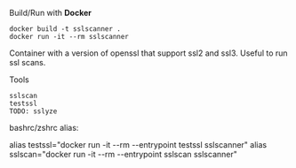 Build/Run with **Docker**

    docker build -t sslscanner .
    docker run -it --rm sslscanner


Container with a version of openssl that support ssl2 and ssl3. Useful to run ssl scans.

Tools

    sslscan
    testssl
    TODO: sslyze

bashrc/zshrc alias:

alias testssl="docker run -it --rm --entrypoint testssl sslscanner"
alias sslscan="docker run -it --rm --entrypoint sslscan sslscanner"